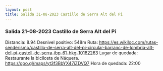 ```yaml
---
layout: post
title: Salida 31-08-2023 Castillo de Serra Alt del Pi
---
```


### Salida 21-08-2023 Castillo de Serra Alt del Pí

Distancia: 8.94
Desnivel positivo: 548m
Ruta: https://es.wikiloc.com/rutas-senderismo/castillo-de-serra-alt-del-pi-circular-barranc-de-lombria-alt-del-pi-castell-de-serra-ibp-61-hkg-10182263
Lugar de quedada: Restaurante la bicilceta de Náquera. https://goo.gl/maps/yt3f3BbYX47iZDVQ7
Hora de quedada:  22:00